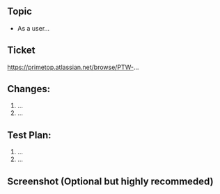 ## Topic
- As a user...

## Ticket
https://primetop.atlassian.net/browse/PTW-...

## Changes:
1. ...
2. ...

## Test Plan:
1. ...
2. ...

## Screenshot (Optional but highly recommeded)

